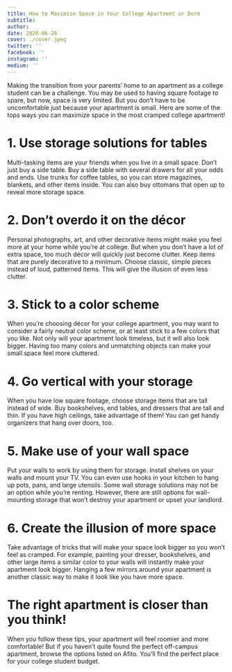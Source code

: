 ```yaml
---
title: How to Maximize Space in Your College Apartment or Dorm
subtitle:
author:
date: 2020-06-28
cover: ./cover.jpeg
twitter: ''
facebook: ''
instagram: ''
medium: ''
---
```


Making the transition from your parents’ home to an apartment as a college student can be a challenge. You may be used to having square footage to spare, but now, space is very limited. But you don’t have to be uncomfortable just because your apartment is small. Here are some of the tops ways you can maximize space in the most cramped college apartment!

# 1. Use storage solutions for tables

Multi-tasking items are your friends when you live in a small space. Don’t just buy a side table. Buy a side table with several drawers for all your odds and ends. Use trunks for coffee tables, so you can store magazines, blankets, and other items inside. You can also buy ottomans that open up to reveal more storage space.

# 2. Don’t overdo it on the décor

Personal photographs, art, and other decorative items might make you feel more at your home while you’re at college. But when you don’t have a lot of extra space, too much décor will quickly just become clutter. Keep items that are purely decorative to a minimum. Choose classic, simple pieces instead of loud, patterned items. This will give the illusion of even less clutter.

# 3. Stick to a color scheme

When you’re choosing décor for your college apartment, you may want to consider a fairly neutral color scheme, or at least stick to a few colors that you like. Not only will your apartment look timeless, but it will also look bigger. Having too many colors and unmatching objects can make your small space feel more cluttered.

# 4. Go vertical with your storage

When you have low square footage, choose storage items that are tall instead of wide. Buy bookshelves, end tables, and dressers that are tall and thin. If you have high ceilings, take advantage of them! You can get handy organizers that hang over doors, too.

# 5. Make use of your wall space

Put your walls to work by using them for storage. Install shelves on your walls and mount your TV. You can even use hooks in your kitchen to hang up pots, pans, and large utensils. Some wall storage solutions may not be an option while you’re renting. However, there are still options for wall-mounting storage that won’t destroy your apartment or upset your landlord.

# 6. Create the illusion of more space

Take advantage of tricks that will make your space look bigger so you won’t feel as cramped. For example, painting your dresser, bookshelves, and other large items a similar color to your walls will instantly make your apartment look bigger. Hanging a few mirrors around your apartment is another classic way to make it look like you have more space.

# The right apartment is closer than you think!

When you follow these tips, your apartment will feel roomier and more comfortable! But if you haven’t quite found the perfect off-campus apartment, browse the options listed on Afito. You’ll find the perfect place for your college student budget.
